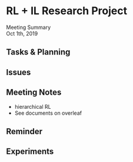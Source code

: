 # RL + IL Research Project
Meeting Summary\
Oct 1th, 2019


## Tasks & Planning

## Issues

## Meeting Notes

- hierarchical RL
- See documents on overleaf

## Reminder

## Experiments

